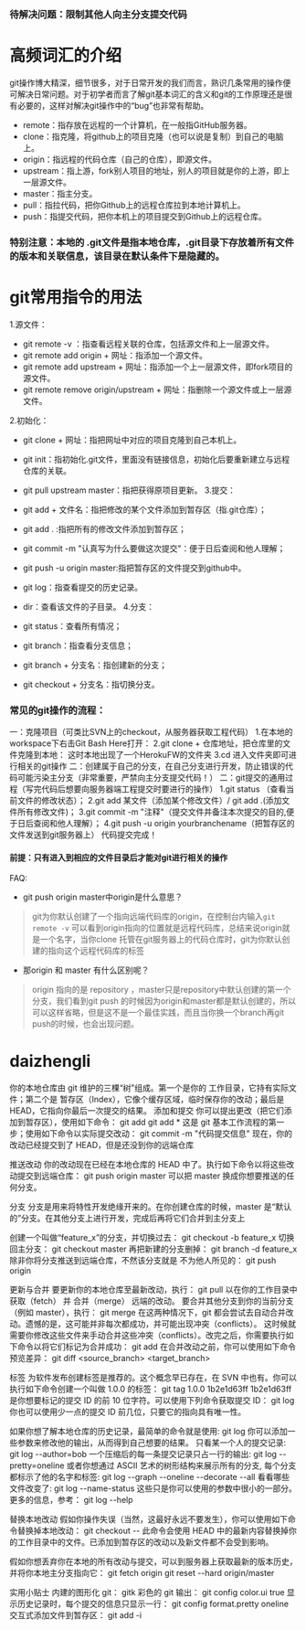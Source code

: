 ### 待解决问题：限制其他人向主分支提交代码

# 高频词汇的介绍
git操作博大精深，细节很多，对于日常开发的我们而言，熟识几条常用的操作便可解决日常问题。对于初学者而言了解git基本词汇的含义和git的工作原理还是很有必要的，这样对解决git操作中的“bug”也非常有帮助。

* remote：指存放在远程的一个计算机，在一般指GitHub服务器。
* clone：指克隆，将github上的项目克隆（也可以说是复制）到自己的电脑上。
* origin：指远程的代码仓库（自己的仓库），即源文件。
* upstream：指上游，fork别人项目的地址，别人的项目就是你的上游，即上一层源文件。
* master：指主分支。
* pull：指拉代码，把你Github上的远程仓库拉到本地计算机上。
* push：指提交代码，把你本机上的项目提交到Github上的远程仓库。
### 特别注意：本地的 .git文件是指本地仓库，.git目录下存放着所有文件的版本和关联信息，该目录在默认条件下是隐藏的。

# git常用指令的用法
1.源文件：

* git remote -v ：指查看远程关联的仓库，包括源文件和上一层源文件。
* git remote add origin + 网址：指添加一个源文件。
* git remote add upstream + 网址：指添加一个上一层源文件，即fork项目的源文件。
* git remote remove origin/upstream + 网址：指删除一个源文件或上一层源文件。

2.初始化：

* git clone + 网址：指把网址中对应的项目克隆到自己本机上。
* git init：指初始化.git文件，里面没有链接信息，初始化后要重新建立与远程仓库的关联。
* git pull upstream master：指把获得原项目更新。
3.提交：

* git add + 文件名：指把修改的某个文件添加到暂存区（指.git仓库）；
* git add . :指把所有的修改文件添加到暂存区；
* git commit -m "认真写为什么要做这次提交"：便于日后查阅和他人理解；
* git push -u origin master:指把暂存区的文件提交到github中。
* git log：指查看提交的历史记录。
* dir：查看该文件的子目录。
4.分支：

* git status：查看所有情况；
* git branch：指查看分支信息；
* git branch + 分支名：指创建新的分支；
* git checkout + 分支名：指切换分支。

### 常见的git操作的流程：
一：克隆项目（可类比SVN上的checkout，从服务器获取工程代码）
1.在本地的workspace下右击Git Bash Here打开：
2.git clone + 仓库地址，把仓库里的文件克隆到本地：
这时本地出现了一个HerokuFW的文件夹
3.cd 进入文件夹即可进行相关的git操作
二：创建属于自己的分支，在自己分支进行开发，防止错误的代码可能污染主分支（非常重要，严禁向主分支提交代码！）
二：git提交的通用过程（写完代码后想要向服务器端工程提交时要进行的操作）
1.git status （查看当前文件的修改状态）；
2.git add 某文件（添加某个修改文件）/ git add .(添加文件所有修改文件)；
3.git commit -m "注释"（提交文件并备注本次提交的目的,便于日后查阅和他人理解）；
4.git push -u origin yourbranchename（把暂存区的文件发送到git服务器上）
代码提交完成！




#### 前提：只有进入到相应的文件目录后才能对git进行相关的操作




FAQ:
* git push origin master中origin是什么意思？
> git为你默认创建了一个指向远端代码库的origin，在控制台内输入`git remote -v` 可以看到origin指向的位置就是远程代码库，总结来说origin就是一个名字，当你clone 托管在git服务器上的代码仓库时，git为你默认创建的指向这个远程代码库的标签

* 那origin 和 master 有什么区别呢？
> origin 指向的是 repository ，master只是repository中默认创建的第一个分支，我们看到git push 的时候因为origin和master都是默认创建的，所以可以这样省略，但是这不是一个最佳实践，而且当你换一个branch再git push的时候，也会出现问题。
# daizhengli
你的本地仓库由 git 维护的三棵“树”组成。第一个是你的 工作目录，它持有实际文件；第二个是 暂存区（Index），它像个缓存区域，临时保存你的改动；最后是 HEAD，它指向你最后一次提交的结果。
添加和提交
你可以提出更改（把它们添加到暂存区），使用如下命令：
git add <filename>
git add *
这是 git 基本工作流程的第一步；使用如下命令以实际提交改动：
git commit -m "代码提交信息"
现在，你的改动已经提交到了 HEAD，但是还没到你的远端仓库
  
  
  推送改动
你的改动现在已经在本地仓库的 HEAD 中了。执行如下命令以将这些改动提交到远端仓库：
git push origin master
可以把 master 换成你想要推送的任何分支。

分支
分支是用来将特性开发绝缘开来的。在你创建仓库的时候，master 是“默认的”分支。在其他分支上进行开发，完成后再将它们合并到主分支上

创建一个叫做“feature_x”的分支，并切换过去：
git checkout -b feature_x
切换回主分支：
git checkout master
再把新建的分支删掉：
git branch -d feature_x
除非你将分支推送到远端仓库，不然该分支就是 不为他人所见的：
git push origin <branch>
  
  
  更新与合并
要更新你的本地仓库至最新改动，执行：
git pull
以在你的工作目录中 获取（fetch） 并 合并（merge） 远端的改动。
要合并其他分支到你的当前分支（例如 master），执行：
git merge <branch>
在这两种情况下，git 都会尝试去自动合并改动。遗憾的是，这可能并非每次都成功，并可能出现冲突（conflicts）。 这时候就需要你修改这些文件来手动合并这些冲突（conflicts）。改完之后，你需要执行如下命令以将它们标记为合并成功：
git add <filename>
在合并改动之前，你可以使用如下命令预览差异：
git diff <source_branch> <target_branch>
  
  
  标签
为软件发布创建标签是推荐的。这个概念早已存在，在 SVN 中也有。你可以执行如下命令创建一个叫做 1.0.0 的标签：
git tag 1.0.0 1b2e1d63ff
1b2e1d63ff 是你想要标记的提交 ID 的前 10 位字符。可以使用下列命令获取提交 ID：
git log
你也可以使用少一点的提交 ID 前几位，只要它的指向具有唯一性。


如果你想了解本地仓库的历史记录，最简单的命令就是使用: 
git log
你可以添加一些参数来修改他的输出，从而得到自己想要的结果。 只看某一个人的提交记录:
git log --author=bob
一个压缩后的每一条提交记录只占一行的输出:
git log --pretty=oneline
或者你想通过 ASCII 艺术的树形结构来展示所有的分支, 每个分支都标示了他的名字和标签: 
git log --graph --oneline --decorate --all
看看哪些文件改变了: 
git log --name-status
这些只是你可以使用的参数中很小的一部分。更多的信息，参考：
git log --help

替换本地改动
假如你操作失误（当然，这最好永远不要发生），你可以使用如下命令替换掉本地改动：
git checkout -- <filename>
此命令会使用 HEAD 中的最新内容替换掉你的工作目录中的文件。已添加到暂存区的改动以及新文件都不会受到影响。

假如你想丢弃你在本地的所有改动与提交，可以到服务器上获取最新的版本历史，并将你本地主分支指向它：
git fetch origin
git reset --hard origin/master


实用小贴士
内建的图形化 git：
gitk
彩色的 git 输出：
git config color.ui true
显示历史记录时，每个提交的信息只显示一行：
git config format.pretty oneline
交互式添加文件到暂存区：
git add -i



